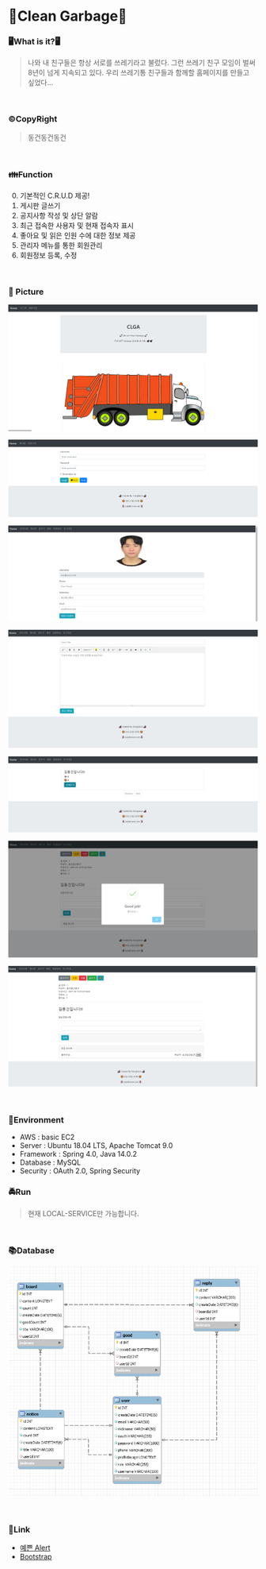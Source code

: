 # 🏫Clean Garbage🏫



### 🖥What is it?🖥

> 나와 내 친구들은 항상 서로를 쓰레기라고 불렀다. 그런 쓰레기 친구 모임이 벌써 8년이 넘게 지속되고 있다. 우리 쓰레기통 친구들과 함께할 홈페이지를 만들고 싶었다...

<br>

### ©CopyRight

> 동건동건동건

<br>

### 👪Function

0. 기본적인 C.R.U.D 제공!
1. 게시판 글쓰기
2. 공지사항 작성 및 상단 알람
3. 최근 접속한 사용자 및 현재 접속자 표시
4. 좋아요 및 읽은 인원 수에 대한 정보 제공
5. 관리자 메뉴를 통한 회원관리 
6. 회원정보 등록, 수정

<br>

### 📸 Picture

![](https://github.com/DongGeon0908/CleanGarbage/blob/main/img/1.png)

![](https://github.com/DongGeon0908/CleanGarbage/blob/main/img/2.png)

![](https://github.com/DongGeon0908/CleanGarbage/blob/main/img/3.png)

![](https://github.com/DongGeon0908/CleanGarbage/blob/main/img/4.png)

![](https://github.com/DongGeon0908/CleanGarbage/blob/main/img/5.png)

![](https://github.com/DongGeon0908/CleanGarbage/blob/main/img/6.png)

![](https://github.com/DongGeon0908/CleanGarbage/blob/main/img/7.png)

<br>

### 🔧Environment
  - AWS : basic EC2
  - Server : Ubuntu 18.04 LTS, Apache Tomcat 9.0
  - Framework : Spring 4.0, Java 14.0.2
  - Database : MySQL
  - Security : OAuth 2.0, Spring Security



### 🚔Run
> 현재 LOCAL-SERVICE만 가능합니다.

<br>

### 📚Database
![](https://github.com/DongGeon0908/CleanGarbage/blob/main/img/8.png)

<br>

### 🔗Link

- [예쁜 Alert](https://sweetalert.js.org/guides/#getting-started)
- [Bootstrap](https://www.w3schools.com/bootstrap4)